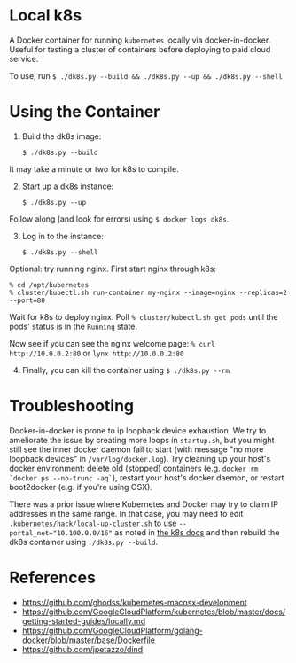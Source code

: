 # Local k8s
A Docker container for running `kubernetes` locally via docker-in-docker.  Useful
for testing a cluster of containers before deploying to paid cloud service.

To use, run `$ ./dk8s.py --build && ./dk8s.py --up && ./dk8s.py --shell`

# Using the Container

1. Build the dk8s image:

	```$ ./dk8s.py --build```

It may take a minute or two for k8s to compile.  

2. Start up a dk8s instance:

	```$ ./dk8s.py --up```

Follow along (and look for errors) using `$ docker logs dk8s`.

3. Log in to the instance:

    ```$ ./dk8s.py --shell```
    
Optional: try running nginx.  First start nginx through k8s:

  ```
  % cd /opt/kubernetes
  % cluster/kubectl.sh run-container my-nginx --image=nginx --replicas=2 --port=80
  ```

Wait for k8s to deploy nginx.  Poll `% cluster/kubectl.sh get pods` until the pods' status is in the `Running` state.

Now see if you can see the nginx welcome page: `% curl http://10.0.0.2:80`
or `lynx http://10.0.0.2:80`
    
4. Finally, you can kill the container using `$ ./dk8s.py --rm`

# Troubleshooting

Docker-in-docker is prone to ip loopback device exhaustion.  We try to ameliorate
the issue by creating more loops in `startup.sh`, but you might still see
the inner docker daemon fail to start (with message "no more loopback devices" 
in `/var/log/docker.log`).  Try cleaning up your host's docker environment:
delete old (stopped) containers (e.g. ``` docker rm `docker ps --no-trunc -aq` ```),
restart your host's docker daemon, or restart boot2docker (e.g. if you're using OSX).

There was a prior issue where Kubernetes and Docker may try to claim IP addresses in the
same range.  In that case, you may need to edit `.kubernetes/hack/local-up-cluster.sh` to use `--portal_net="10.100.0.0/16"` as noted
in [the k8s docs](https://github.com/GoogleCloudPlatform/kubernetes/blob/master/docs/getting-started-guides/locally.md#i-cant-reach-service-ips-on-the-network) and 
then rebuild the dk8s container using `./dk8s.py --build`.

# References
* https://github.com/ghodss/kubernetes-macosx-development
* https://github.com/GoogleCloudPlatform/kubernetes/blob/master/docs/getting-started-guides/locally.md
* https://github.com/GoogleCloudPlatform/golang-docker/blob/master/base/Dockerfile
* https://github.com/jpetazzo/dind

